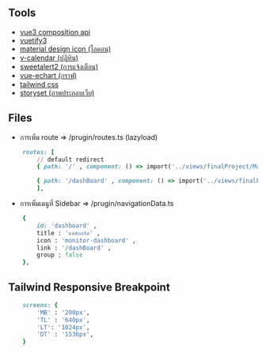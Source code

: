 ## Tools
- [vue3 composition api ](https://vuejs.org/guide/introduction.html#what-is-vue)
- [vuetify3](https://next.vuetifyjs.com/en/getting-started/installation/)
- [material design icon (ไอคอน)](https://materialdesignicons.com/)
- [v-calendar (ปฏิทิน)](https://vcalendar.io/)
- [sweetalert2 (การแจ้งเตือน)](https://sweetalert2.github.io/)
- [vue-echart (กราฟ)](https://echarts.apache.org/examples/en/index.html#chart-type-scatter)
- [tailwind css](https://tailwindcss.com/docs/installation)
- [storyset (ภาพประกอบเว็บ)](https://storyset.com/online)

## Files 
- การเพิ่ม route => /prugin/routes.ts (lazyload)
```ruby
    routes: [
        // default redirect
        { path: '/' , component: () => import('../views/finalProject/Main/DashBoard.vue')} ,

        { path: '/dashBoard' , component: () => import('../views/finalProject/Main/DashBoard.vue')} ,
        ],
```
- การเพิ่มเมนูที่ Sidebar => /prugin/navigationData.ts
```ruby
    {
        id: 'dashboard' ,
        title : 'แดชบอร์ด' ,
        icon : 'monitor-dashboard' ,
        link : '/dashBoard' ,
        group : false
    },
 ```
## Tailwind Responsive Breakpoint
```ruby
    screens: {
        'MB' : '200px',
        'TL' : '640px',
        'LT': '1024px',
        'DT' : '1536px',
    }
```
